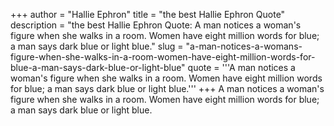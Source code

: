 +++
author = "Hallie Ephron"
title = "the best Hallie Ephron Quote"
description = "the best Hallie Ephron Quote: A man notices a woman's figure when she walks in a room. Women have eight million words for blue; a man says dark blue or light blue."
slug = "a-man-notices-a-womans-figure-when-she-walks-in-a-room-women-have-eight-million-words-for-blue-a-man-says-dark-blue-or-light-blue"
quote = '''A man notices a woman's figure when she walks in a room. Women have eight million words for blue; a man says dark blue or light blue.'''
+++
A man notices a woman's figure when she walks in a room. Women have eight million words for blue; a man says dark blue or light blue.
